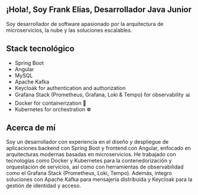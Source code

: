 ## ¡Hola!, Soy Frank Elias, Desarrollador Java Junior 

Soy desarrollador de software apasionado por la arquitectura de microservicios, la nube y las soluciones escalables.

## Stack tecnológico 
- Spring Boot 
- Angular 
- MySQL 
- Apache Kafka 
- Keycloak for authentication and authorization
- Grafana Stack (Prometheus, Grafana, Loki & Tempo) for observability 📊
- Docker for containerization 🐳
- Kubernetes for orchestration ☸️

## Acerca de mí 
Soy un desarrollador con experiencia en el diseño y despliegue de aplicaciones backend con Spring Boot y frontend con Angular, enfocado en arquitecturas modernas basadas en microservicios. He trabajado con tecnologías como Docker y Kubernetes para la contenedorización y orquestación de servicios, así como con herramientas de observabilidad como el Grafana Stack (Prometheus, Loki, Tempo).
Además, integro soluciones con Apache Kafka para mensajería distribuida y Keycloak para la gestión de identidad y acceso. 
